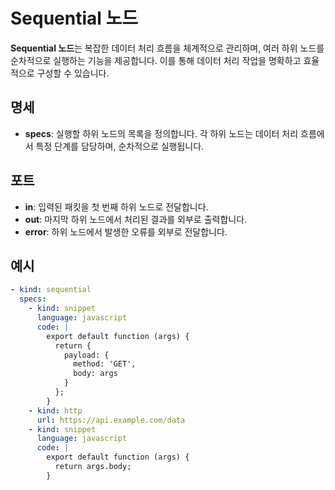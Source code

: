# Sequential 노드

**Sequential 노드**는 복잡한 데이터 처리 흐름을 체계적으로 관리하며, 여러 하위 노드를 순차적으로 실행하는 기능을 제공합니다. 이를 통해 데이터 처리 작업을 명확하고 효율적으로 구성할 수 있습니다.

## 명세

- **specs**: 실행할 하위 노드의 목록을 정의합니다. 각 하위 노드는 데이터 처리 흐름에서 특정 단계를 담당하며, 순차적으로 실행됩니다.

## 포트

- **in**: 입력된 패킷을 첫 번째 하위 노드로 전달합니다.
- **out**: 마지막 하위 노드에서 처리된 결과를 외부로 출력합니다.
- **error**: 하위 노드에서 발생한 오류를 외부로 전달합니다.

## 예시

```yaml
- kind: sequential
  specs:
    - kind: snippet
      language: javascript
      code: |
        export default function (args) {
          return {
            payload: {
              method: 'GET',
              body: args
            }
          };
        }
    - kind: http
      url: https://api.example.com/data
    - kind: snippet
      language: javascript
      code: |
        export default function (args) {
          return args.body;
        }
```
